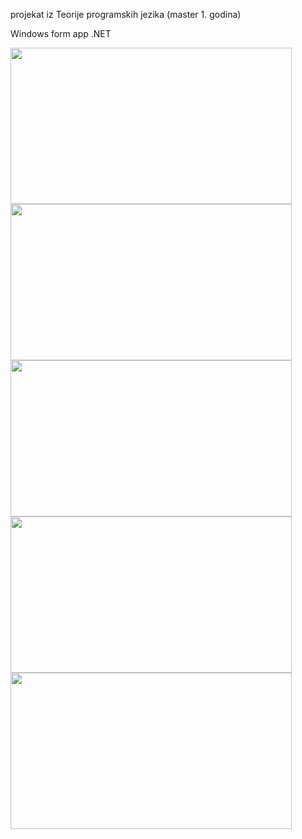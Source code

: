 projekat iz Teorije programskih jezika (master 1. godina)

Windows form app .NET

<img src ="https://github.com/user-attachments/assets/e53a3705-02a1-4315-9760-54f882e01571" width="450" height="250">
<img src ="https://github.com/user-attachments/assets/92ddfa41-ef47-470e-9f5c-10926205a03c" width="450" height="250">
<img src ="https://github.com/user-attachments/assets/b31b8f2e-da55-42c6-aa49-969c1c753825" width="450" height="250">
<img src ="https://github.com/user-attachments/assets/d030c91e-4b06-49dc-9542-bb75cc7f49cc" width="450" height="250">
<img src ="https://github.com/user-attachments/assets/f8cff8af-1be3-4b46-bba7-d3dbe57231f0" width="450" height="250">
